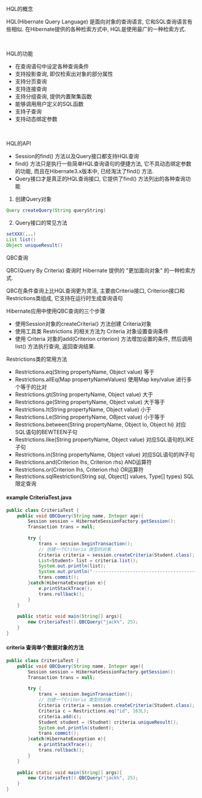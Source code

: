 HQL的概念

HQL(Hibernate Query Language) 是面向对象的查询语言, 它和SQL查询语言有些相似. 在Hibernate提供的各种检索方式中, HQL是使用最广的一种检索方式.

<br>

HQL的功能
* 在查询语句中设定各种查询条件
* 支持投影查询, 即仅检索出对象的部分属性
* 支持分页查询
* 支持连接查询
* 支持分组查询, 提供内置聚集函数
* 能够调用用户定义的SQL函数
* 支持子查询
* 支持动态绑定参数

<br>

HQL的API
* Session的find() 方法以及Query接口都支持HQL查询
* find() 方法只是执行一些简单HQL查询语句的便捷方法, 它不具动态绑定参数的功能, 而且在Hibernate3.x版本中, 已经淘汰了find() 方法.
* Query接口才是真正的HQL查询接口, 它提供了find() 方法列出的各种查询功能
1) 创建Query对象
```java
Query createQuery(String queryString)
```
2) Query接口的常见方法
```java
setXXX(...)
List list()
Object uniqueResult()
```



QBC查询

QBC(Query By Criteria) 查询时 Hibernate 提供的 "更加面向对象" 的一种检索方式.

QBC在条件查询上比HQL查询更为灵活, 主要由Criteria接口, Criterion接口和Restrictions类组成, 它支持在运行时生成查询语句

Hibernate应用中使用QBC查询的三个步骤
* 使用Session对象的createCriteria() 方法创建 Criteria对象
* 使用工具类 Restrictions 的相关方法为 Criteria 对象设置查询条件
* 使用 Criteria 对象的add(Criterion criterion) 方法增加设置的条件, 然后调用list() 方法执行查询, 返回查询结果.

Restrictions类的常用方法

* Restrictions.eq(String propertyName, Object value) 等于
* Restrictions.allEq(Map propertyNameValues)  使用Map key/value 进行多个等于的比对
* Restrictions.gt(String propertyName, Object value) 大于
* Restrictions.ge(String propertyName, Object value) 大于等于
* Restrictions.lt(String propertyName, Object value) 小于
* Restrictions.Le(String propertyName, OBject value) 小于等于
* Restrictions.between(String propertyName, Object lo, Object hi) 对应SQL语句的BEWTEEN子句
* Restrictions.like(String propertyName, Object value) 对应SQL语句的LIKE子句
* Restrictions.in(String propertyName, Object value) 对应SQL语句的IN子句
* Restrictions.and(Criterion lhs, Criterion rhs) AND运算符
* Restrictions.or(Criterion lhs, Criterion rhs) OR运算符
* Restrictions.sqlRestriction(String sql, Object[] values, Type[] types) SQL限定查询


#### example CriteriaTest.java

```java
public class CriteriaTest {
    public void QBCQuery(String name, Integer age){
        Session session = HibernateSessionFactory.getSession():
        Transaction trans = null;
        
        try {
            trans = session.beginTransaction();
            // 创建一个Criteria 类型的对象
            Criteria criteria = session.createCriteria(Student.class);
            List<Student> list = criteria.list();
            System.out.println(list);            
            System.out.println("----------------------------------------------------------");         
            trans.commit();
        }catch(HibernateException e){
            e.printStackTrace();
            trans.rollback();
        }
    }
    
    public static void main(String[] args){
        new CriteriaTest().QBCQuery("jack%", 25);
    }
}
```

#### criteria 查询单个数据对象的方法

```java
public class CriteriaTest {
    public void QBCQuery(String name, Integer age){
        Session session = HibernateSessionFactory.getSession():
        Transaction trans = null;
        
        try {
            trans = session.beginTransaction();
            // 创建一个Criteria 类型的对象
            Criteria criteria = session.createCriteria(Student.class);
            Criteria c = Restrictions.eq("id", 163L);
            criteria.add(c);
            Student student = (Studnet) criteria.uniqueResult();
            System.out.println(student);
            trans.commit();
        }catch(HibernateException e){
            e.printStackTrace();
            trans.rollback();
        }
    }
    
    public static void main(String[] args){
        new CriteriaTest().QBCQuery("jack%", 25);
    }
}
```

